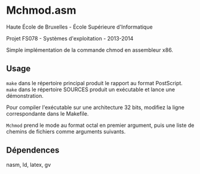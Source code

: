Mchmod.asm
==========

Haute École de Bruxelles - École Supérieure d'Informatique

Projet FS078 - Systèmes d'exploitation - 2013-2014

Simple implémentation de la commande chmod en assembleur x86.

Usage
-----
`make` dans le répertoire principal produit le rapport au format PostScript.
`make` dans le répertoire SOURCES produit un exécutable et lance une
démonstration.

Pour compiler l'exécutable sur une architecture 32 bits, modifiez la ligne
correspondante dans le Makefile.

`Mchmod` prend le mode au format octal en premier argument, puis une liste de
chemins de fichiers comme arguments suivants.

Dépendences
-----------
nasm, ld, latex, gv
